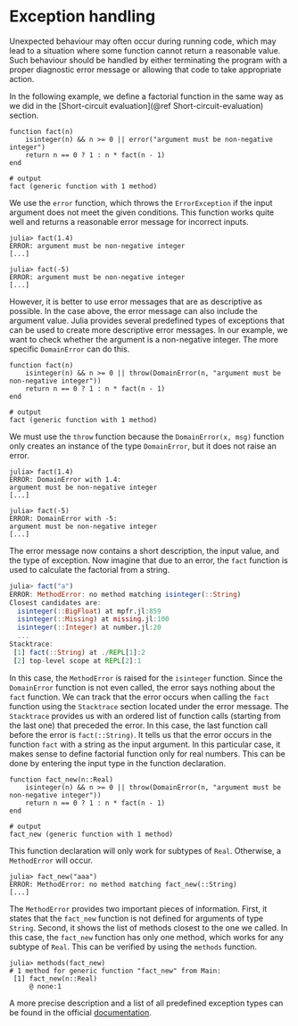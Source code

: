 # Exception handling

Unexpected behaviour may often occur during running code, which may lead to a situation where some function cannot return a reasonable value. Such behaviour should be handled by either terminating the program with a proper diagnostic error message or allowing that code to take appropriate action.

In the following example, we define a factorial function in the same way as we did in the [Short-circuit evaluation](@ref Short-circuit-evaluation) section.

```jldoctest expections; output = false
function fact(n)
    isinteger(n) && n >= 0 || error("argument must be non-negative integer")
    return n == 0 ? 1 : n * fact(n - 1)
end

# output
fact (generic function with 1 method)
```

We use the `error` function, which throws the `ErrorException` if the input argument does not meet the given conditions. This function works quite well and returns a reasonable error message for incorrect inputs.

```jldoctest expections
julia> fact(1.4)
ERROR: argument must be non-negative integer
[...]

julia> fact(-5)
ERROR: argument must be non-negative integer
[...]
```

However, it is better to use error messages that are as descriptive as possible. In the case above, the error message can also include the argument value. Julia provides several predefined types of exceptions that can be used to create more descriptive error messages. In our example, we want to check whether the argument is a non-negative integer. The more specific `DomainError` can do this.

```jldoctest expections; output = false
function fact(n)
    isinteger(n) && n >= 0 || throw(DomainError(n, "argument must be non-negative integer"))
    return n == 0 ? 1 : n * fact(n - 1)
end

# output
fact (generic function with 1 method)
```

We must use the `throw` function because the `DomainError(x, msg)` function only creates an instance of the type `DomainError`, but it does not raise an error.

```jldoctest expections
julia> fact(1.4)
ERROR: DomainError with 1.4:
argument must be non-negative integer
[...]

julia> fact(-5)
ERROR: DomainError with -5:
argument must be non-negative integer
[...]
```

The error message now contains a short description, the input value, and the type of exception. Now imagine that due to an error, the `fact` function is used to calculate the factorial from a string.

```julia
julia> fact("a")
ERROR: MethodError: no method matching isinteger(::String)
Closest candidates are:
  isinteger(::BigFloat) at mpfr.jl:859
  isinteger(::Missing) at missing.jl:100
  isinteger(::Integer) at number.jl:20
  ...
Stacktrace:
 [1] fact(::String) at ./REPL[1]:2
 [2] top-level scope at REPL[2]:1
```

In this case, the `MethodError` is raised for the `isinteger` function. Since the `DomainError` function is not even called, the error says nothing about the `fact` function. We can track that the error occurs when calling the `fact` function using the `Stacktrace` section located under the error message. The `Stacktrace` provides us with an ordered list of function calls (starting from the last one) that preceded the error. In this case, the last function call before the error is `fact(::String)`. It tells us that the error occurs in the function `fact` with a string as the input argument. In this particular case, it makes sense to define factorial function only for real numbers. This can be done by entering the input type in the function declaration.

```jldoctest exceptions; output = false
function fact_new(n::Real)
    isinteger(n) && n >= 0 || throw(DomainError(n, "argument must be non-negative integer"))
    return n == 0 ? 1 : n * fact(n - 1)
end

# output
fact_new (generic function with 1 method)
```

This function declaration will only work for subtypes of `Real`. Otherwise, a `MethodError` will occur.

```jldoctest expections
julia> fact_new("aaa")
ERROR: MethodError: no method matching fact_new(::String)
[...]
```

The `MethodError` provides two important pieces of information. First, it states that the `fact_new` function is not defined for arguments of type `String`. Second, it shows the list of methods closest to the one we called. In this case, the `fact_new` function has only one method, which works for any subtype of `Real`. This can be verified by using the `methods` function.

```jldoctest expections
julia> methods(fact_new)
# 1 method for generic function "fact_new" from Main:
 [1] fact_new(n::Real)
     @ none:1
```

A more precise description and a list of all predefined exception types can be found in the official [documentation](https://docs.julialang.org/en/v1/manual/control-flow/#Exception-Handling).
